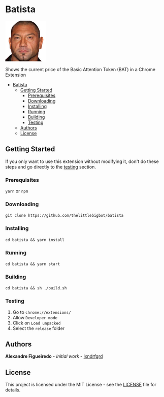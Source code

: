 # Batista

![Logo](src/logo.png)

Shows the current price of the Basic Attention Token (BAT) in a Chrome Extension

- [Batista](#batista)
  - [Getting Started](#getting-started)
    - [Prerequisites](#prerequisites)
    - [Downloading](#downloading)
    - [Installing](#installing)
    - [Running](#running)
    - [Building](#building)
    - [Testing](#testing)
  - [Authors](#authors)
  - [License](#license)

## Getting Started

If you only want to use this extension without modifying it, don't do these steps and go directly to the [testing](#testing) section.

### Prerequisites

`yarn` or `npm`

### Downloading

`git clone https://github.com/thelittlebigbot/batista`

### Installing

`cd batista && yarn install`

### Running

`cd batista && yarn start`

### Building

`cd batista && sh ./build.sh`

### Testing

1. Go to `chrome://extensions/`
2. Allow `Developer mode`
3. Click on `Load unpacked`
4. Select the `release` folder

## Authors

**Alexandre Figueiredo** - _Initial work_ - [lxndrfgrd](https://github.com/lxndrfgrd)

## License

This project is licensed under the MIT License - see the [LICENSE](LICENSE) file for details.
